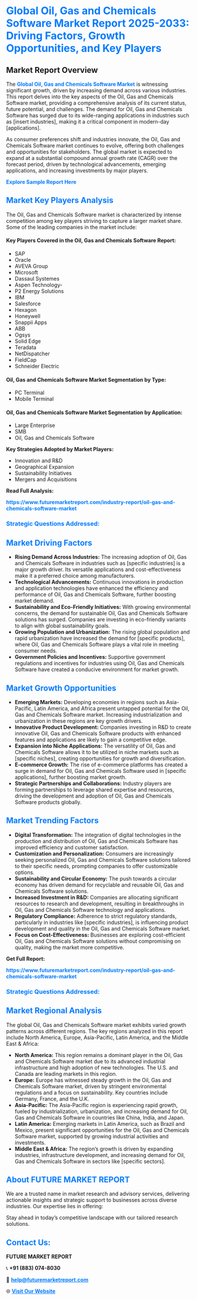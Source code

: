 <h1 style="color: #007BFF;">Global Oil, Gas and Chemicals Software Market Report 2025-2033: Driving Factors, Growth Opportunities, and Key Players</h1>

<section id="overview">
<h2>Market Report Overview</h2>
<p>The <a href="https://www.futuremarketreport.com/industry-report/oil-gas-and-chemicals-software-market" style="color: #007BFF; text-decoration: none;"><strong>Global Oil, Gas and Chemicals Software Market</strong></a> is witnessing significant growth, driven by increasing demand across various industries. This report delves into the key aspects of the Oil, Gas and Chemicals Software market, providing a comprehensive analysis of its current status, future potential, and challenges. The demand for Oil, Gas and Chemicals Software has surged due to its wide-ranging applications in industries such as [insert industries], making it a critical component in modern-day [applications].</p>
<p>As consumer preferences shift and industries innovate, the Oil, Gas and Chemicals Software market continues to evolve, offering both challenges and opportunities for stakeholders. The global market is expected to expand at a substantial compound annual growth rate (CAGR) over the forecast period, driven by technological advancements, emerging applications, and increasing investments by major players.</p>
</section>

<section id="overview">
<p><a href="https://www.futuremarketreport.com/request-sample/reportId=112160" style="color: #007BFF; text-decoration: none;"><strong>Explore Sample Report Here</strong></a></p>
</section>

<section id="key-players">
<h2 style="color: #007BFF;">Market Key Players Analysis</h2>
<p>The Oil, Gas and Chemicals Software market is characterized by intense competition among key players striving to capture a larger market share. Some of the leading companies in the market include:</p>
<h4>Key Players Covered in the Oil, Gas and Chemicals Software Report:</h4>
<ul><li>SAP</li><li>Oracle</li><li>AVEVA Group</li><li>Microsoft</li><li>Dassaul Systemes</li><li>Aspen Technology-</li><li>P2 Energy Solutions</li><li>IBM</li><li>Salesforce</li><li>Hexagon</li><li>Honeywell</li><li>Snappii Apps</li><li>ABB</li><li>Ogsys</li><li>Solid Edge</li><li>Teradata</li><li>NetDispatcher</li><li>FieldCap</li><li>Schneider Electric</li></ul>
<h4>Oil, Gas and Chemicals Software Market Segmentation by Type:</h4>
<ul><li>PC Terminal</li><li>Mobile Terminal</li></ul>

<h4>Oil, Gas and Chemicals Software Market Segmentation by Application:</h4>
<ul><li>Large Enterprise</li><li>SMB</li><li>Oil, Gas and Chemicals Software</li></ul>
<p><strong>Key Strategies Adopted by Market Players:</strong></p>
<ul>
<li>Innovation and R&D</li>
<li>Geographical Expansion</li>
<li>Sustainability Initiatives</li>
<li>Mergers and Acquisitions</li>
</ul>
</section>

<section>
<p><strong>Read Full Analysis: </strong></p><a href="https://www.futuremarketreport.com/industry-report/oil-gas-and-chemicals-software-market" style="color: #007BFF; text-decoration: none;"><strong>https://www.futuremarketreport.com/industry-report/oil-gas-and-chemicals-software-market</strong></a>
<h3 style="color: #007BFF;">Strategic Questions Addressed:</h3>
</section>

<section id="driving-factors">
<h2 style="color: #007BFF;">Market Driving Factors</h2>
<ul>
<li><strong>Rising Demand Across Industries:</strong> The increasing adoption of Oil, Gas and Chemicals Software in industries such as [specific industries] is a major growth driver. Its versatile applications and cost-effectiveness make it a preferred choice among manufacturers.</li>
<li><strong>Technological Advancements:</strong> Continuous innovations in production and application technologies have enhanced the efficiency and performance of Oil, Gas and Chemicals Software, further boosting market demand.</li>
<li><strong>Sustainability and Eco-Friendly Initiatives:</strong> With growing environmental concerns, the demand for sustainable Oil, Gas and Chemicals Software solutions has surged. Companies are investing in eco-friendly variants to align with global sustainability goals.</li>
<li><strong>Growing Population and Urbanization:</strong> The rising global population and rapid urbanization have increased the demand for [specific products], where Oil, Gas and Chemicals Software plays a vital role in meeting consumer needs.</li>
<li><strong>Government Policies and Incentives:</strong> Supportive government regulations and incentives for industries using Oil, Gas and Chemicals Software have created a conducive environment for market growth.</li>
</ul>
</section>

<section id="growth-opportunities">
<h2 style="color: #007BFF;">Market Growth Opportunities</h2>
<ul>
<li><strong>Emerging Markets:</strong> Developing economies in regions such as Asia-Pacific, Latin America, and Africa present untapped potential for the Oil, Gas and Chemicals Software market. Increasing industrialization and urbanization in these regions are key growth drivers.</li>
<li><strong>Innovative Product Development:</strong> Companies investing in R&D to create innovative Oil, Gas and Chemicals Software products with enhanced features and applications are likely to gain a competitive edge.</li>
<li><strong>Expansion into Niche Applications:</strong> The versatility of Oil, Gas and Chemicals Software allows it to be utilized in niche markets such as [specific niches], creating opportunities for growth and diversification.</li>
<li><strong>E-commerce Growth:</strong> The rise of e-commerce platforms has created a surge in demand for Oil, Gas and Chemicals Software used in [specific applications], further boosting market growth.</li>
<li><strong>Strategic Partnerships and Collaborations:</strong> Industry players are forming partnerships to leverage shared expertise and resources, driving the development and adoption of Oil, Gas and Chemicals Software products globally.</li>
</ul>
</section>

<section id="trending-factors">
<h2 style="color: #007BFF;">Market Trending Factors</h2>
<ul>
<li><strong>Digital Transformation:</strong> The integration of digital technologies in the production and distribution of Oil, Gas and Chemicals Software has improved efficiency and customer satisfaction.</li>
<li><strong>Customization and Personalization:</strong> Consumers are increasingly seeking personalized Oil, Gas and Chemicals Software solutions tailored to their specific needs, prompting companies to offer customizable options.</li>
<li><strong>Sustainability and Circular Economy:</strong> The push towards a circular economy has driven demand for recyclable and reusable Oil, Gas and Chemicals Software solutions.</li>
<li><strong>Increased Investment in R&D:</strong> Companies are allocating significant resources to research and development, resulting in breakthroughs in Oil, Gas and Chemicals Software technology and applications.</li>
<li><strong>Regulatory Compliance:</strong> Adherence to strict regulatory standards, particularly in industries like [specific industries], is influencing product development and quality in the Oil, Gas and Chemicals Software market.</li>
<li><strong>Focus on Cost-Effectiveness:</strong> Businesses are exploring cost-efficient Oil, Gas and Chemicals Software solutions without compromising on quality, making the market more competitive.</li>
</ul>
</section>

<section>
<p><strong>Get Full Report: </strong></p><a href="https://www.futuremarketreport.com/industry-report/oil-gas-and-chemicals-software-market" style="color: #007BFF; text-decoration: none;"><strong>https://www.futuremarketreport.com/industry-report/oil-gas-and-chemicals-software-market</strong></a>
<h3 style="color: #007BFF;">Strategic Questions Addressed:</h3>
</section>


<section id="regional-analysis">
<h2 style="color: #007BFF;">Market Regional Analysis</h2>
<p>The global Oil, Gas and Chemicals Software market exhibits varied growth patterns across different regions. The key regions analyzed in this report include North America, Europe, Asia-Pacific, Latin America, and the Middle East & Africa:</p>
<ul>
<li><strong>North America:</strong> This region remains a dominant player in the Oil, Gas and Chemicals Software market due to its advanced industrial infrastructure and high adoption of new technologies. The U.S. and Canada are leading markets in this region.</li>
<li><strong>Europe:</strong> Europe has witnessed steady growth in the Oil, Gas and Chemicals Software market, driven by stringent environmental regulations and a focus on sustainability. Key countries include Germany, France, and the U.K.</li>
<li><strong>Asia-Pacific:</strong> The Asia-Pacific region is experiencing rapid growth, fueled by industrialization, urbanization, and increasing demand for Oil, Gas and Chemicals Software in countries like China, India, and Japan.</li>
<li><strong>Latin America:</strong> Emerging markets in Latin America, such as Brazil and Mexico, present significant opportunities for the Oil, Gas and Chemicals Software market, supported by growing industrial activities and investments.</li>
<li><strong>Middle East & Africa:</strong> The region’s growth is driven by expanding industries, infrastructure development, and increasing demand for Oil, Gas and Chemicals Software in sectors like [specific sectors].</li>
</ul>
</section>

<footer>
<h2 style="color: #007BFF;">About FUTURE MARKET REPORT</h2>
<p>We are a trusted name in market research and advisory services, delivering actionable insights and strategic support to businesses across diverse industries. Our expertise lies in offering:</p>

<p>Stay ahead in today’s competitive landscape with our tailored research solutions.</p>

<h2 style="color: #007BFF;">Contact Us:</h2>
<p><strong>FUTURE MARKET REPORT</strong></p>
<p>📞 <strong>+91 (883) 074-8030</strong></p>
<p>📧 <strong><a href="mailto:help@futuremarketreport.com" style="color: #007BFF;">help@futuremarketreport.com</a></strong></p>
<p>🌐 <strong><a href="https://www.futuremarketreport.com/" style="color: #007BFF;">Visit Our Website</a></strong></p>
</footer>